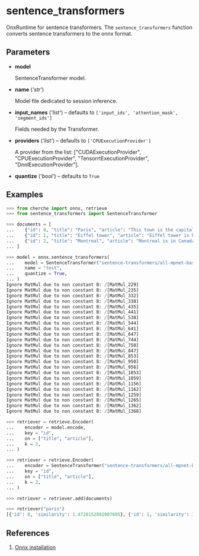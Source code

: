 # sentence_transformers

OnxRuntime for sentence transformers. The `sentence_transformers` function converts sentence transformers to the onnx format.



## Parameters

- **model**

    SentenceTransformer model.

- **name** (*'str'*)

    Model file dedicated to session inference.

- **input_names** (*'list'*) – defaults to `['input_ids', 'attention_mask', 'segment_ids']`

    Fields needed by the Transformer.

- **providers** (*'list'*) – defaults to `['CPUExecutionProvider']`

    A provider from the list: ["CUDAExecutionProvider", "CPUExecutionProvider", "TensorrtExecutionProvider", "DnnlExecutionProvider"].

- **quantize** (*'bool'*) – defaults to `True`



## Examples

```python
>>> from cherche import onnx, retrieve
>>> from sentence_transformers import SentenceTransformer

>>> documents = [
...    {"id": 0, "title": "Paris", "article": "This town is the capital of France", "author": "Wiki"},
...    {"id": 1, "title": "Eiffel tower", "article": "Eiffel tower is based in Paris", "author": "Wiki"},
...    {"id": 2, "title": "Montreal", "article": "Montreal is in Canada.", "author": "Wiki"},
... ]

>>> model = onnx.sentence_transformers(
...    model = SentenceTransformer("sentence-transformers/all-mpnet-base-v2"),
...    name = "test",
...    quantize = True,
... )
Ignore MatMul due to non constant B: /[MatMul_229]
Ignore MatMul due to non constant B: /[MatMul_235]
Ignore MatMul due to non constant B: /[MatMul_332]
Ignore MatMul due to non constant B: /[MatMul_338]
Ignore MatMul due to non constant B: /[MatMul_435]
Ignore MatMul due to non constant B: /[MatMul_441]
Ignore MatMul due to non constant B: /[MatMul_538]
Ignore MatMul due to non constant B: /[MatMul_544]
Ignore MatMul due to non constant B: /[MatMul_641]
Ignore MatMul due to non constant B: /[MatMul_647]
Ignore MatMul due to non constant B: /[MatMul_744]
Ignore MatMul due to non constant B: /[MatMul_750]
Ignore MatMul due to non constant B: /[MatMul_847]
Ignore MatMul due to non constant B: /[MatMul_853]
Ignore MatMul due to non constant B: /[MatMul_950]
Ignore MatMul due to non constant B: /[MatMul_956]
Ignore MatMul due to non constant B: /[MatMul_1053]
Ignore MatMul due to non constant B: /[MatMul_1059]
Ignore MatMul due to non constant B: /[MatMul_1156]
Ignore MatMul due to non constant B: /[MatMul_1162]
Ignore MatMul due to non constant B: /[MatMul_1259]
Ignore MatMul due to non constant B: /[MatMul_1265]
Ignore MatMul due to non constant B: /[MatMul_1362]
Ignore MatMul due to non constant B: /[MatMul_1368]

>>> retriever = retrieve.Encoder(
...    encoder = model.encode,
...    key = "id",
...    on = ["title", "article"],
...    k = 2,
... )

>>> retriever = retrieve.Encoder(
...    encoder = SentenceTransformer("sentence-transformers/all-mpnet-base-v2").encode,
...    key = "id",
...    on = ["title", "article"],
...    k = 2,
... )

>>> retriever = retriever.add(documents)

>>> retriever("paris")
[{'id': 0, 'similarity': 1.4728152892007695}, {'id': 1, 'similarity': 1.0293501832829597}]
```

## References

1. [Onnx installation](https://github.com/onnx/onnx/issues/3129)

